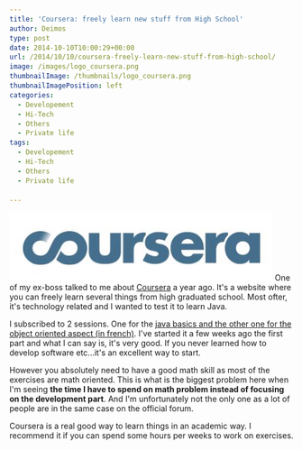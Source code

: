 ```yaml
---
title: 'Coursera: freely learn new stuff from High School'
author: Deimos
type: post
date: 2014-10-10T10:00:29+00:00
url: /2014/10/10/coursera-freely-learn-new-stuff-from-high-school/
image: /images/logo_coursera.png
thumbnailImage: /thumbnails/logo_coursera.png
thumbnailImagePosition: left
categories:
  - Developement
  - Hi-Tech
  - Others
  - Private life
tags:
  - Developement
  - Hi-Tech
  - Others
  - Private life

---
```

![Coursera_logo](/images/logo_coursera.png)
One of my ex-boss talked to me about [Coursera](https://www.coursera.org/) a year ago. It's a website where you can freely learn several things from high graduated school. Most ofter, it's technology related and I wanted to test it to learn Java.

I subscribed to 2 sessions. One for the [java basics and the other one for the object oriented aspect (in french)](https://www.coursera.org/courses?orderby=upcoming&#038;search=jav&#038;lngs=fr). I've started it a few weeks ago the first part and what I can say is, it's very good. If you never learned how to develop software etc...it's an excellent way to start.
  
However you absolutely need to have a good math skill as most of the exercises are math oriented. This is what is the biggest problem here when I'm seeing **the time I have to spend on math problem instead of focusing on the development part**. And I'm unfortunately not the only one as a lot of people are in the same case on the official forum.

Coursera is a real good way to learn things in an academic way. I recommend it if you can spend some hours per weeks to work on exercises.